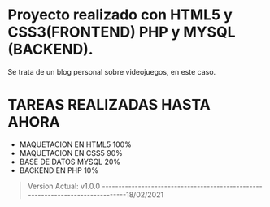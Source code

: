 # Proyecto realizado con HTML5 y CSS3(FRONTEND) PHP y MYSQL (BACKEND).

Se trata de un blog personal sobre videojuegos, en este caso.


# TAREAS REALIZADAS HASTA AHORA
- MAQUETACION EN HTML5 100%
- MAQUETACION EN CSS5 90%
- BASE DE DATOS MYSQL  20%
- BACKEND EN PHP 10% 


> Version Actual: v1.0.0 -------------------------------------------------------------------------------18/02/2021